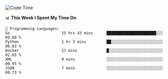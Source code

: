 <!--START_SECTION:waka-->
![Code Time](http://img.shields.io/badge/Code%20Time-974%20hrs%2059%20mins-blue)

📊 **This Week I Spent My Time On** 

```text
💬 Programming Languages: 
Go                       15 hrs 43 mins      ██████████████████████░░░   89.60 % 
Python                   1 hr 3 mins         ██░░░░░░░░░░░░░░░░░░░░░░░   06.03 % 
Docker                   27 mins             █░░░░░░░░░░░░░░░░░░░░░░░░   02.65 % 
XML                      9 mins              ░░░░░░░░░░░░░░░░░░░░░░░░░   00.95 % 
JSON                     7 mins              ░░░░░░░░░░░░░░░░░░░░░░░░░   00.73 % 
```


<!--END_SECTION:waka-->